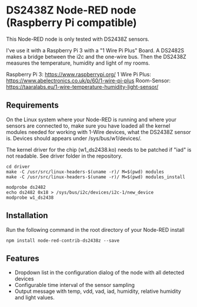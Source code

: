 # DS2438Z Node-RED node (Raspberry Pi compatible)

This Node-RED node is only tested with DS2438Z sensors.

I've use it with a Raspberry Pi 3 with a "1 Wire Pi Plus" Board.
A DS2482S makes a bridge between the i2c and the one-wire bus.
Then the DS2438Z measures the temperature, humidity and light of my rooms.

Raspberry Pi 3: https://www.raspberrypi.org/
1 Wire Pi Plus: https://www.abelectronics.co.uk/p/60/1-wire-pi-plus
Room-Sensor: https://taaralabs.eu/1-wire-temperature-humidity-light-sensor/

## Requirements

On the Linux system where your Node-RED is running and where your sensors are
connected to, make sure you have loaded all the kernel modules needed for
working with 1-Wire devices, what the DS2438Z sensor is.
Devices should appears under /sys/bus/w1/devices/.

The kernel driver for the chip (w1_ds2438.ko) needs to be patched if "iad" is
not readable. See driver folder in the repository.

```
cd driver
make -C /usr/src/linux-headers-$(uname -r)/ M=$(pwd) modules
make -C /usr/src/linux-headers-$(uname -r)/ M=$(pwd) modules_install

modprobe ds2482
echo ds2482 0x18 > /sys/bus/i2c/devices/i2c-1/new_device
modprobe w1_ds2438
```

## Installation

Run the following command in the root directory of your Node-RED install

```
npm install node-red-contrib-ds2438z --save
```

## Features

* Dropdown list in the configuration dialog of the node with all detected devices
* Configurable time interval of the sensor sampling
* Output message with temp, vdd, vad, iad, humidity, relative humidity and light values.
